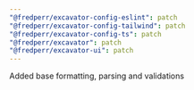 ```yaml
---
"@fredperr/excavator-config-eslint": patch
"@fredperr/excavator-config-tailwind": patch
"@fredperr/excavator-config-ts": patch
"@fredperr/excavator": patch
"@fredperr/excavator-ui": patch
---
```


Added base formatting, parsing and validations
